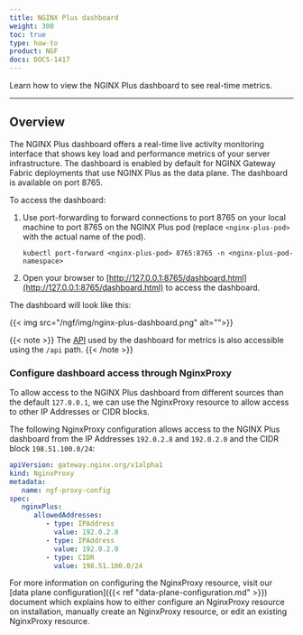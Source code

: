 ```yaml
---
title: NGINX Plus dashboard
weight: 300
toc: true
type: how-to
product: NGF
docs: DOCS-1417
---
```


Learn how to view the NGINX Plus dashboard to see real-time metrics.

---

## Overview

The NGINX Plus dashboard offers a real-time live activity monitoring interface that shows key load and performance metrics of your server infrastructure. The dashboard is enabled by default for NGINX Gateway Fabric deployments that use NGINX Plus as the data plane. The dashboard is available on port 8765.

To access the dashboard:

1. Use port-forwarding to forward connections to port 8765 on your local machine to port 8765 on the NGINX Plus pod (replace `<nginx-plus-pod>` with the actual name of the pod).

    ```shell
    kubectl port-forward <nginx-plus-pod> 8765:8765 -n <nginx-plus-pod-namespace>
    ```

1. Open your browser to [http://127.0.0.1:8765/dashboard.html](http://127.0.0.1:8765/dashboard.html) to access the dashboard.

The dashboard will look like this:

{{< img src="/ngf/img/nginx-plus-dashboard.png" alt="">}}

{{< note >}} The [API](https://nginx.org/en/docs/http/ngx_http_api_module.html) used by the dashboard for metrics is also accessible using the `/api` path. {{< /note >}}

### Configure dashboard access through NginxProxy

To allow access to the NGINX Plus dashboard from different sources than the default `127.0.0.1`, we can use the NginxProxy resource
to allow access to other IP Addresses or CIDR blocks.

The following NginxProxy configuration allows access to the NGINX Plus dashboard from the IP Addresses `192.0.2.8` and 
`192.0.2.0` and the CIDR block `198.51.100.0/24`:

```yaml
apiVersion: gateway.nginx.org/v1alpha1
kind: NginxProxy
metadata:
   name: ngf-proxy-config
spec:
   nginxPlus:
      allowedAddresses:
         - type: IPAddress
           value: 192.0.2.8
         - type: IPAddress
           value: 192.0.2.0
         - type: CIDR
           value: 198.51.100.0/24
```

For more information on configuring the NginxProxy resource, visit our [data plane configuration]({{< ref "data-plane-configuration.md" >}}) document
which explains how to either configure an NginxProxy resource on installation, manually create an NginxProxy resource, or edit an existing NginxProxy resource. 